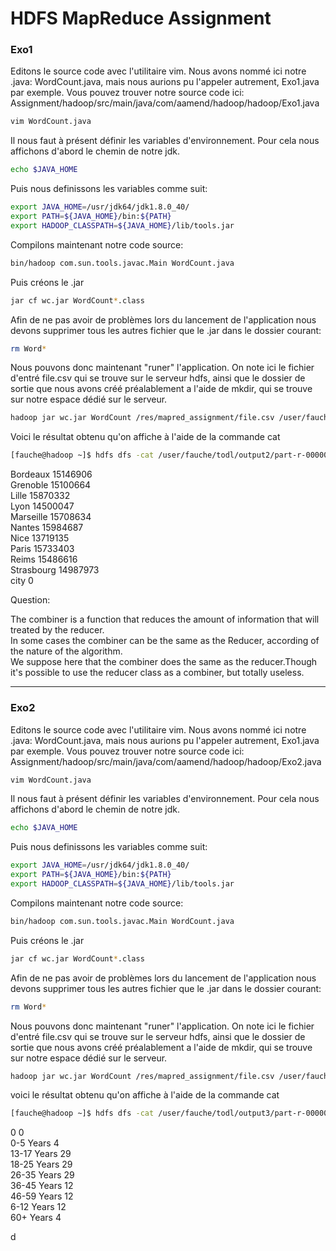 # HDFS MapReduce Assignment  
### Exo1

Editons le source code avec l'utilitaire vim. Nous avons nommé ici notre .java: WordCount.java, mais nous aurions pu l'appeler autrement, Exo1.java par exemple. 
Vous pouvez trouver notre source code ici:
Assignment/hadoop/src/main/java/com/aamend/hadoop/hadoop/Exo1.java  
```sh
vim WordCount.java
```
Il nous faut à présent définir les variables d'environnement. Pour cela nous affichons d'abord le chemin de notre jdk.
```sh
echo $JAVA_HOME
```
Puis nous definissons les variables comme suit:
```sh
export JAVA_HOME=/usr/jdk64/jdk1.8.0_40/
export PATH=${JAVA_HOME}/bin:${PATH}
export HADOOP_CLASSPATH=${JAVA_HOME}/lib/tools.jar
```
Compilons maintenant notre code source:
```sh
bin/hadoop com.sun.tools.javac.Main WordCount.java
```
Puis créons le .jar
```sh
jar cf wc.jar WordCount*.class
```
Afin de ne pas avoir de problèmes lors du lancement de l'application nous devons supprimer tous les autres fichier que le .jar dans le dossier courant:
```sh
rm Word*
```
Nous pouvons donc maintenant "runer" l'application. On note ici le fichier d'entré file.csv qui se trouve sur le serveur hdfs, ainsi que le dossier de sortie que nous avons créé préalablement a l'aide de mkdir, qui se trouve sur notre espace dédié sur le serveur.
```sh
hadoop jar wc.jar WordCount /res/mapred_assignment/file.csv /user/fauche/todl/output2
```

Voici le résultat obtenu qu'on affiche à l'aide de la commande cat
```sh
[fauche@hadoop ~]$ hdfs dfs -cat /user/fauche/todl/output2/part-r-00000
```
Bordeaux         15146906  
Grenoble         15100664  
Lille            15870332  
Lyon             14500047  
Marseille        15708634  
Nantes           15984687  
Nice             13719135  
Paris            15733403  
Reims            15486616  
Strasbourg       14987973  
city             0


Question:

The combiner is a function that reduces the amount of information that will treated by the reducer.  
In some cases the combiner can be the same as the Reducer, according of the nature of the algorithm.  
We suppose here that the combiner does the same as the reducer.Though it's possible to use the reducer class as a combiner, but totally useless.



***
### Exo2  
Editons le source code avec l'utilitaire vim. Nous avons nommé ici notre .java: WordCount.java, mais nous aurions pu l'appeler autrement, Exo1.java par exemple. 
Vous pouvez trouver notre source code ici:
Assignment/hadoop/src/main/java/com/aamend/hadoop/hadoop/Exo2.java 
```sh
vim WordCount.java
```
Il nous faut à présent définir les variables d'environnement. Pour cela nous affichons d'abord le chemin de notre jdk.
```sh
echo $JAVA_HOME
```
Puis nous definissons les variables comme suit:
```sh
export JAVA_HOME=/usr/jdk64/jdk1.8.0_40/
export PATH=${JAVA_HOME}/bin:${PATH}
export HADOOP_CLASSPATH=${JAVA_HOME}/lib/tools.jar
```
Compilons maintenant notre code source:
```sh
bin/hadoop com.sun.tools.javac.Main WordCount.java
```
Puis créons le .jar
```sh
jar cf wc.jar WordCount*.class
```
Afin de ne pas avoir de problèmes lors du lancement de l'application nous devons supprimer tous les autres fichier que le .jar dans le dossier courant:
```sh
rm Word*
```
Nous pouvons donc maintenant "runer" l'application. On note ici le fichier d'entré file.csv qui se trouve sur le serveur hdfs, ainsi que le dossier de sortie que nous avons créé préalablement a l'aide de mkdir, qui se trouve sur notre espace dédié sur le serveur.
```sh
hadoop jar wc.jar WordCount /res/mapred_assignment/file.csv /user/fauche/todl/output3
```
voici le résultat obtenu qu'on affiche à l'aide de la commande cat
```sh
[fauche@hadoop ~]$ hdfs dfs -cat /user/fauche/todl/output3/part-r-00000
```
0               0  
0-5 Years       4  
13-17 Years     29  
18-25 Years     29  
26-35 Years     29  
36-45 Years     12  
46-59 Years     12  
6-12 Years      12  
60+ Years       4  


d
